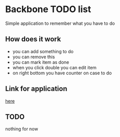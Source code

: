 # Backbone TODO list
Simple application to remember what you have to do

## How does it work
* you can add something to do
* you can remove this
* you can mark item as done
* when you click double you can edit item
* on right bottom you have counter on case to do

## Link for application
[here](http://kamosz.pl/backbone/todo/)

## TODO
nothing for now




